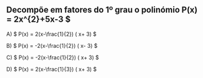 ## Decompõe em fatores do 1º grau o polinómio P(x) = 2x^{2}+5x-3 $ 


A) $ P(x) = 2(x-\frac{1}{2}) ( x+ 3) $

B) $ P(x) = -2(x-\frac{1}{2}) ( x- 3) $

C) $ P(x) = -2(x-\frac{1}{2}) ( x+ 3) $

D) $ P(x) = 2(x-\frac{1}{3}) ( x+ 3) $
